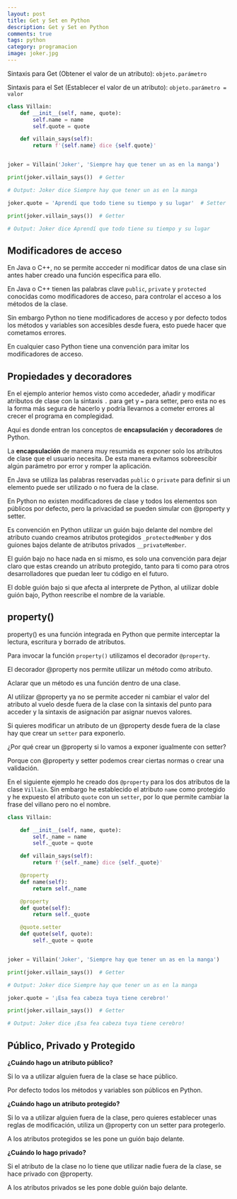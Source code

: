```yaml
---
layout: post
title: Get y Set en Python
description: Get y Set en Python
comments: true
tags: python
category: programacion
image: joker.jpg
---
```



Sintaxis para Get (Obtener el valor de un atributo): `objeto.parámetro`

Sintaxis para el Set (Establecer el valor de un atributo): `objeto.parámetro = valor`


```py
class Villain:
    def __init__(self, name, quote):
        self.name = name
        self.quote = quote

    def villain_says(self):
        return f'{self.name} dice {self.quote}'


joker = Villain('Joker', 'Siempre hay que tener un as en la manga')

print(joker.villain_says())  # Getter

# Output: Joker dice Siempre hay que tener un as en la manga

joker.quote = 'Aprendí que todo tiene su tiempo y su lugar'  # Setter

print(joker.villain_says())  # Getter

# Output: Joker dice Aprendí que todo tiene su tiempo y su lugar
```

## Modificadores de acceso

En Java o C++, no se permite accceder ni modificar datos de una clase sin antes haber creado una función especifica para ello.

En Java o C++ tienen las palabras clave `public`, `private` y `protected` conocidas como modificadores de acceso, para controlar el acceso a los métodos de la clase.

Sin embargo Python no tiene modificadores de acceso y por defecto todos los métodos y variables son accesibles desde fuera, esto puede hacer que cometamos errores.

En cualquier caso Python tiene una convención para imitar los modificadores de acceso.
## Propiedades y decoradores

En el ejemplo anterior hemos visto como accededer, añadir y modificar atributos de clase con la sintaxis `.` para get y `=` para setter, pero esta no es la forma más segura de hacerlo y podría llevarnos a cometer errores al crecer el programa en complegidad.

Aquí es donde entran los conceptos de __encapsulación__ y __decoradores__ de Python.

La __encapsulación__ de manera muy resumida es exponer solo los atributos de clase que el usuario necesita. De esta manera evitamos sobreescibir algún parámetro por error y romper la aplicación.

En Java se utiliza las palabras reservadas `public` o `private` para definir si un elemento puede ser utilizado o no fuera de la clase.

En Python no existen modificadores de clase y todos los elementos son públicos por defecto, pero la privacidad se pueden simular con @property y setter.

Es convención en Python utilizar un guión bajo delante del nombre del atributo cuando creamos atributos protegidos `_protectedMember` y dos guiones bajos delante de atributos privados `__privateMember`.

El guión bajo no hace nada en si mismo, es solo una convención para dejar claro que estas creando un atributo protegido, tanto para ti como para otros desarrolladores que puedan leer tu código en el futuro.

El doble guión bajo si que afecta al interprete de Python, al utilizar doble guión bajo, Python reescribe el nombre de la variable.

## property()

property() es una función integrada en Python que permite interceptar la lectura, escritura y borrado de atributos.

Para invocar la función `property()` utilizamos el decorador `@property`.

El decorador @property nos permite utilizar un método como atributo.

Aclarar que un método es una función dentro de una clase.

Al utilizar @property ya no se permite acceder ni cambiar el valor del atributo al vuelo desde fuera de la clase con la sintaxis del punto para acceder y la sintaxis de asignación par asignar nuevos valores.

Si quieres modificar un atributo de un @property desde fuera de la clase hay que crear un `setter` para exponerlo.

¿Por qué crear un @property si lo vamos a exponer igualmente con setter?

Porque con @property y setter podemos crear ciertas normas o crear una validación.

En el siguiente ejemplo he creado dos `@property` para los dos atributos de la clase `Villain`. Sin embargo he establecido el atributo `name` como protegido y he expuesto el atributo `quote` con un `setter`, por lo que permite cambiar la frase del villano pero no el nombre.

```py
class Villain:

    def __init__(self, name, quote):
        self._name = name
        self._quote = quote

    def villain_says(self):
        return f'{self._name} dice {self._quote}'

    @property
    def name(self):
        return self._name

    @property
    def quote(self):
        return self._quote

    @quote.setter
    def quote(self, quote):
        self._quote = quote


joker = Villain('Joker', 'Siempre hay que tener un as en la manga')

print(joker.villain_says())  # Getter

# Output: Joker dice Siempre hay que tener un as en la manga

joker.quote = '¡Esa fea cabeza tuya tiene cerebro!'

print(joker.villain_says())  # Getter

# Output: Joker dice ¡Esa fea cabeza tuya tiene cerebro!
```

## Público, Privado y Protegido

__¿Cuándo hago un atributo público?__

Si lo va a utilizar alguien fuera de la clase se hace público.

Por defecto todos los métodos y variables son públicos en Python.

__¿Cuándo hago un atributo protegido?__

Si lo va a utilizar alguien fuera de la clase, pero quieres establecer unas reglas de modificación, utiliza un @property con un setter para protegerlo.

A los atributos protegidos se les pone un guión bajo delante.

__¿Cuándo lo hago privado?__

Si el atributo de la clase no lo tiene que utilizar nadie fuera de la clase, se hace privado con @property.

A los atributos privados se les pone doble guión bajo delante.
